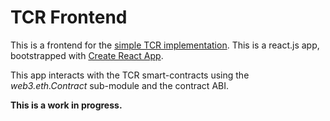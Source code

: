 # TCR Frontend

This is a frontend for the [simple TCR implementation](https://github.com/gautamdhameja/simple-tcr). This is a react.js app, bootstrapped with [Create React App](https://github.com/facebook/create-react-app).

This app interacts with the TCR smart-contracts using the *web3.eth.Contract* sub-module and the contract ABI.

**This is a work in progress.**